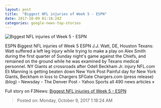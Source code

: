 ```yaml
---
layout: post
title:  "Biggest NFL injuries of Week 5 - ESPN"
date: 2017-10-09 01:18:24Z
categories: google-news-top-stories
---
```


![Biggest NFL injuries of Week 5 - ESPN](http://a.espncdn.com/combiner/i?img=%2Fphoto%2F2017%2F1008%2Fr271036_1296x729_16%2D9.jpg)

ESPN Biggest NFL injuries of Week 5 ESPN J.J. Watt, DE, Houston Texans: Watt suffered a left leg injury while trying to make a play on Alex Smith during the first quarter of Sunday night's game against the Chiefs, and remained on the ground while he was examined by Texans medical personnel. NY Giants at crossroads after Odell Beckham Jr. injury NFL.com Eli Manning is getting beaten down New York Post Painful day for New York Giants, Beckham in loss to Chargers SFGate Chargers.com (press release) (blog) - Newsday - The Denver Post - Yahoo Sports all 490 news articles »


Full story on F3News: [Biggest NFL injuries of Week 5 - ESPN](http://www.f3nws.com/n/AfVFn)

> Posted on: Monday, October 9, 2017 1:18:24 AM

